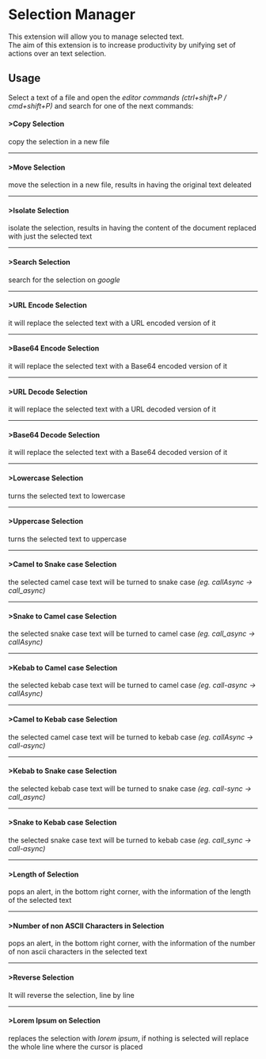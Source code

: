 # Selection Manager

This extension will allow you to manage selected text.<br>
The aim of this extension is to increase productivity by unifying set of actions over an text selection.<br>

## Usage

Select a text of a file and open the *editor commands* _(ctrl+shift+P / cmd+shift+P)_ and search for one of the next commands:

#### >Copy Selection
copy the selection in a new file

---
#### >Move Selection
move the selection in a new file, results in having the original text deleated

---
#### >Isolate Selection
isolate the selection, results in having the content of the document replaced with just the selected text

---
#### >Search Selection
search for the selection on *google*

---
#### >URL Encode Selection
it will replace the selected text with a URL encoded version of it

---
#### >Base64 Encode Selection
it will replace the selected text with a Base64 encoded version of it

---
#### >URL Decode Selection
it will replace the selected text with a URL decoded version of it

---
#### >Base64 Decode Selection
it will replace the selected text with a Base64 decoded version of it

---
#### >Lowercase Selection
turns the selected text to lowercase

---
#### >Uppercase Selection
turns the selected text to uppercase

---
#### >Camel to Snake case Selection
the selected camel case text will be turned to snake case _(eg. callAsync -> call\_async)_

---
#### >Snake to Camel case Selection
the selected snake case text will be turned to camel case _(eg. call\_async -> callAsync)_

---
#### >Kebab to Camel case Selection
the selected kebab case text will be turned to camel case _(eg. call-async -> callAsync)_

---
#### >Camel to Kebab case Selection
the selected camel case text will be turned to kebab case _(eg. callAsync -> call-async)_

---
#### >Kebab to Snake case Selection
the selected kebab case text will be turned to snake case _(eg. call-sync -> call\_async)_

---
#### >Snake to Kebab case Selection
the selected snake case text will be turned to kebab case _(eg. call\_sync -> call-async)_

---
#### >Length of Selection
pops an alert, in the bottom right corner, with the information of the length of the selected text

---
#### >Number of non ASCII Characters in Selection
pops an alert, in the bottom right corner, with the information of the number of non ascii characters in the selected text

---
#### >Reverse Selection
It will reverse the selection, line by line

---
#### >Lorem Ipsum on Selection
replaces the selection with *lorem ipsum*, if nothing is selected will replace the whole line where the cursor is placed
